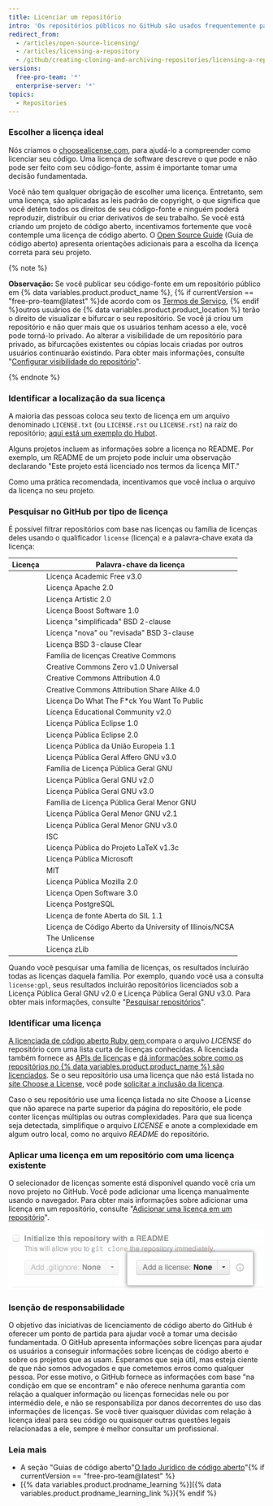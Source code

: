```yaml
---
title: Licenciar um repositório
intro: 'Os repositórios públicos no GitHub são usados frequentemente para compartilhar softwares de código aberto. Para que seu repositório seja realmente de código aberto, você precisará licenciá-lo para que outros tenham a liberdade de usar, alterar e distribuir o software.'
redirect_from:
  - /articles/open-source-licensing/
  - /articles/licensing-a-repository
  - /github/creating-cloning-and-archiving-repositories/licensing-a-repository
versions:
  free-pro-team: '*'
  enterprise-server: '*'
topics:
  - Repositories
---
```

### Escolher a licença ideal

Nós criamos o [choosealicense.com](https://choosealicense.com), para ajudá-lo a compreender como licenciar seu código. Uma licença de software descreve o que pode e não pode ser feito com seu código-fonte, assim é importante tomar uma decisão fundamentada.

Você não tem qualquer obrigação de escolher uma licença. Entretanto, sem uma licença, são aplicadas as leis padrão de copyright, o que significa que você detém todos os direitos de seu código-fonte e ninguém poderá reproduzir, distribuir ou criar derivativos de seu trabalho. Se você está criando um projeto de código aberto, incentivamos fortemente que você contemple uma licença de código aberto. O [Open Source Guide](https://opensource.guide/legal/#which-open-source-license-is-appropriate-for-my-project) (Guia de código aberto) apresenta orientações adicionais para a escolha da licença correta para seu projeto.

{% note %}

**Observação:** Se você publicar seu código-fonte em um repositório público em {% data variables.product.product_name %}, {% if currentVersion == "free-pro-team@latest" %}de acordo com os [Termos de Serviço](/articles/github-terms-of-service), {% endif %}outros usuários de {% data variables.product.product_location %} terão o direito de visualizar e bifurcar o seu repositório. Se você já criou um repositório e não quer mais que os usuários tenham acesso a ele, você pode torná-lo privado. Ao alterar a visibilidade de um repositório para privado, as bifurcações existentes ou cópias locais criadas por outros usuários continuarão existindo. Para obter mais informações, consulte "[Configurar visibilidade do repositório](/github/administering-a-repository/setting-repository-visibility)".

{% endnote %}

### Identificar a localização da sua licença

A maioria das pessoas coloca seu texto de licença em um arquivo denominado `LICENSE.txt` (ou `LICENSE.rst` ou `LICENSE.rst`) na raiz do repositório; [aqui está um exemplo do Hubot](https://github.com/github/hubot/blob/master/LICENSE.md).

Alguns projetos incluem as informações sobre a licença no README. Por exemplo, um README de um projeto pode incluir uma observação declarando "Este projeto está licenciado nos termos da licença MIT."

Como uma prática recomendada, incentivamos que você inclua o arquivo da licença no seu projeto.

### Pesquisar no GitHub por tipo de licença

É possível filtrar repositórios com base nas licenças ou família de licenças deles usando o qualificador `license` (licença) e a palavra-chave exata da licença:

| Licença | Palavra-chave da licença                                         |
| ------- | ---------------------------------------------------------------- |
|         | Licença Academic Free v3.0 | `afl-3.0`                           |
|         | Licença Apache 2.0 | `apache-2.0`                                |
|         | Licença Artistic 2.0 | `artistic-2.0`                            |
|         | Licença Boost Software 1.0 | `bsl-1.0`                           |
|         | Licença "simplificada" BSD 2-clause | `bsd-2-clause`             |
|         | Licença "nova" ou "revisada" BSD 3-clause | `bsd-3-clause`       |
|         | Licença BSD 3-clause Clear | `bsd-3-clause-clear`                |
|         | Família de licenças Creative Commons | `cc`                      |
|         | Creative Commons Zero v1.0 Universal | `cc0-1.0`                 |
|         | Creative Commons Attribution 4.0 | `cc-by-4.0`                   |
|         | Creative Commons Attribution Share Alike 4.0 | `cc-by-sa-4.0`    |
|         | Licença Do What The F*ck You Want To Public | `wtfpl`            |
|         | Licença Educational Community v2.0 | `ecl-2.0`                   |
|         | Licença Pública Eclipse 1.0 | `epl-1.0`                          |
|         | Licença Pública Eclipse 2.0 | `epl-2.0`                          |
|         | Licença Pública da União Europeia 1.1 | `eupl-1.1`               |
|         | Licença Pública Geral Affero GNU v3.0 | `agpl-3.0`               |
|         | Família de Licença Pública Geral GNU | `gpl`                     |
|         | Licença Pública Geral GNU v2.0 | `gpl-2.0`                       |
|         | Licença Pública Geral GNU v3.0 | `gpl-3.0`                       |
|         | Família de Licença Pública Geral Menor GNU | `lgpl`              |
|         | Licença Pública Geral Menor GNU v2.1 | `lgpl-2.1`                |
|         | Licença Pública Geral Menor GNU v3.0 | `lgpl-3.0`                |
|         | ISC | `isc`                                                      |
|         | Licença Pública do Projeto LaTeX v1.3c | `lppl-1.3c`             |
|         | Licença Pública Microsoft | `ms-pl`                              |
|         | MIT | `mit`                                                      |
|         | Licença Pública Mozilla 2.0 | `mpl-2.0`                          |
|         | Licença Open Software 3.0 | `osl-3.0`                            |
|         | Licença PostgreSQL | `postgresql`                                |
|         | Licença de fonte Aberta do SIL 1.1 | `ofl-1.1`                   |
|         | Licença de Código Aberto da University of Illinois/NCSA | `ncsa` |
|         | The Unlicense | `unlicense`                                      |
|         | Licença zLib | `zlib`                                            |

Quando você pesquisar uma família de licenças, os resultados incluirão todas as licenças daquela família. Por exemplo, quando você usa a consulta `license:gpl`, seus resultados incluirão repositórios licenciados sob a Licença Pública Geral GNU v2.0 e Licença Pública Geral GNU v3.0. Para obter mais informações, consulte "[Pesquisar repositórios](/articles/searching-for-repositories/#search-by-license)".

### Identificar uma licença

[A licenciada de código aberto Ruby gem ](https://github.com/licensee/licensee) compara o arquivo *LICENSE* do repositório com uma lista curta de licenças conhecidas. A licenciada também fornece as [APIs de licenças](/rest/reference/licenses) e [dá informações sobre como os repositórios no {% data variables.product.product_name %} são licenciados](https://github.com/blog/1964-open-source-license-usage-on-github-com). Se o seu repositório usa uma licença que não está listada no [site Choose a License](https://choosealicense.com/appendix/), você pode [solicitar a inclusão da licença](https://github.com/github/choosealicense.com/blob/gh-pages/CONTRIBUTING.md#adding-a-license).

Caso o seu repositório use uma licença listada no site Choose a License que não aparece na parte superior da página do repositório, ele pode conter licenças múltiplas ou outras complexidades. Para que sua licença seja detectada, simplifique o arquivo *LICENSE* e anote a complexidade em algum outro local, como no arquivo *README* do repositório.

### Aplicar uma licença em um repositório com uma licença existente

O selecionador de licenças somente está disponível quando você cria um novo projeto no GitHub. Você pode adicionar uma licença manualmente usando o navegador. Para obter mais informações sobre adicionar uma licença em um repositório, consulte "[Adicionar uma licença em um repositório](/articles/adding-a-license-to-a-repository)".

![Captura de tela do selecionador de licenças no GitHub.com](/assets/images/help/repository/repository-license-picker.png)

### Isenção de responsabilidade

O objetivo das iniciativas de licenciamento de código aberto do GitHub é oferecer um ponto de partida para ajudar você a tomar uma decisão fundamentada. O GitHub apresenta informações sobre licenças para ajudar os usuários a conseguir informações sobre licenças de código aberto e sobre os projetos que as usam. Esperamos que seja útil, mas esteja ciente de que não somos advogados e que cometemos erros como qualquer pessoa. Por esse motivo, o GitHub fornece as informações com base "na condição em que se encontram" e não oferece nenhuma garantia com relação a qualquer informação ou licenças fornecidas nele ou por intermédio dele, e não se responsabiliza por danos decorrentes do uso das informações de licenças. Se você tiver quaisquer dúvidas com relação à licença ideal para seu código ou quaisquer outras questões legais relacionadas a ele, sempre é melhor consultar um profissional.

### Leia mais

- A seção "Guias de código aberto"[O lado Jurídico de código aberto](https://opensource.guide/legal/)"{% if currentVersion == "free-pro-team@latest" %}
- [{% data variables.product.prodname_learning %}]({% data variables.product.prodname_learning_link %}){% endif %}
